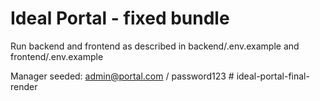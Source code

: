 # Ideal Portal - fixed bundle

Run backend and frontend as described in backend/.env.example and frontend/.env.example

Manager seeded: admin@portal.com / password123
#   i d e a l - p o r t a l - f i n a l - r e n d e r  
 